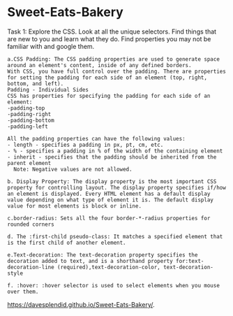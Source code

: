 # Sweet-Eats-Bakery
Task 1: Explore the CSS.  Look at all the unique selectors.  Find things that are new to you and learn what they do.  Find properties you may not be familiar with and google them.

	a.CSS Padding: The CSS padding properties are used to generate space around an element's content, inside of any defined borders.
	With CSS, you have full control over the padding. There are properties for setting the padding for each side of an element (top, right, bottom, and left).
	Padding - Individual Sides
	CSS has properties for specifying the padding for each side of an element:
	-padding-top
	-padding-right
	-padding-bottom
	-padding-left

	All the padding properties can have the following values:
	- length - specifies a padding in px, pt, cm, etc.
	- % - specifies a padding in % of the width of the containing element
	- inherit - specifies that the padding should be inherited from the parent element
	  Note: Negative values are not allowed.
	
	b. Display Property: The display property is the most important CSS property for controlling layout. The display property specifies if/how an element is displayed. Every HTML element has a default display value depending on what type of element it is. The default display value for most elements is block or inline. 

	c.border-radius: Sets all the four border-*-radius properties for rounded corners

	d. The :first-child pseudo-class: It matches a specified element that is the first child of another element.
	
	e.Text-decoration: The text-decoration property specifies the decoration added to text, and is a shorthand property for:text-decoration-line (required),text-decoration-color, text-decoration-style

	f. :hover: :hover selector is used to select elements when you mouse over them.


https://davesplendid.github.io/Sweet-Eats-Bakery/.

